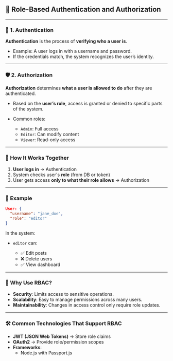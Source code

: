 

## 🔐 Role-Based Authentication and Authorization

---

### 🔑 1. **Authentication**

**Authentication** is the process of **verifying who a user is**.

* Example: A user logs in with a username and password.
* If the credentials match, the system recognizes the user’s identity.

---

### 🛡️ 2. **Authorization**

**Authorization** determines **what a user is allowed to do** after they are authenticated.

* Based on the **user’s role**, access is granted or denied to specific parts of the system.
* Common roles:

  * `Admin`: Full access
  * `Editor`: Can modify content
  * `Viewer`: Read-only access

---

### 🔁 How It Works Together

1. **User logs in** → Authentication
2. System checks user's **role** (from DB or token)
3. User gets access **only to what their role allows** → Authorization

---

### 🧱 Example

```json
User: {
  "username": "jane_doe",
  "role": "editor"
}
```

In the system:

* `editor` can:

  * ✅ Edit posts
  * ❌ Delete users
  * ✅ View dashboard

---

### 🧩 Why Use RBAC?

* **Security**: Limits access to sensitive operations.
* **Scalability**: Easy to manage permissions across many users.
* **Maintainability**: Changes in access control only require role updates.

---


### 🛠 Common Technologies That Support RBAC

* **JWT (JSON Web Tokens)** → Store role claims
* **OAuth2** → Provide role/permission scopes
* **Frameworks**:
  * Node.js with Passport.js